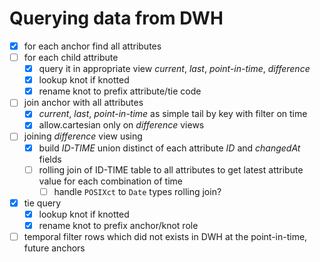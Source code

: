# Querying data from DWH

- [x] for each anchor find all attributes
- [ ] for each child attribute
  - [x] query it in appropriate view  *current*, *last*, *point-in-time*, *difference*
  - [x] lookup knot if knotted
  - [x] rename knot to prefix attribute/tie code
- [ ] join anchor with all attributes
  - [x] *current*, *last*, *point-in-time* as simple tail by key with filter on time
  - [x] allow.cartesian only on *difference* views
- [ ] joining *difference* view using
  - [x] build *ID-TIME* union distinct of each attribute *ID* and *changedAt* fields
  - [ ] rolling join of ID-TIME table to all attributes to get latest attribute value for each combination of time
    - [ ] handle `POSIXct` to `Date` types rolling join?
- [x] tie query
  - [x] lookup knot if knotted
  - [x] rename knot to prefix anchor/knot role
- [ ] temporal filter rows which did not exists in DWH at the point-in-time, future anchors
